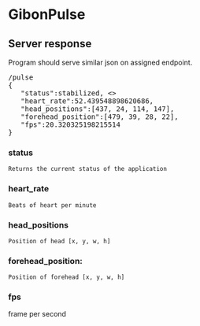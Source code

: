 # GibonPulse

## Server response
Program should serve similar json on assigned endpoint.

<pre>
/pulse
{  
   "status":stabilized, <>
   "heart_rate":52.439548898620686,
   "head_positions":[437, 24, 114, 147],
   "forehead_position":[479, 39, 28, 22],
   "fps":20.320325198215514
}
</pre>
### status
	Returns the current status of the application 
### heart_rate
	Beats of heart per minute
### head_positions
	Position of head [x, y, w, h]
### forehead_position:
	Position of forehead [x, y, w, h] 
### fps 
  frame per second
